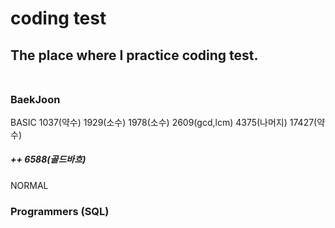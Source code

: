 # coding test <br>
## The place where I practice coding test. <br> <br>
 ### BaekJoon <br>
 BASIC 1037(약수) 1929(소수) 1978(소수) 2609(gcd,lcm) 4375(나머지) 17427(약수) <br>
 ##### ++ 6588(골드바흐) <br>
 NORMAL <br>
 ### Programmers (SQL)
